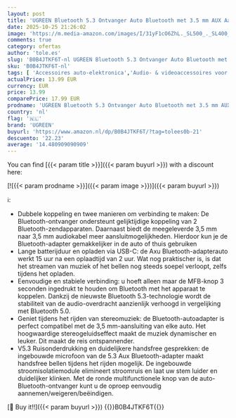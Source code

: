 ```yaml
---
layout: post
title: 'UGREEN Bluetooth 5.3 Ontvanger Auto Bluetooth met 3.5 mm AUX Aansluiting en Ingebouwde Microfoon Handsfree Bellen voor Auto Luidspreker  Black '
date: 2025-10-25 21:26:02
image: 'https://m.media-amazon.com/images/I/31yF1cO6ZhL._SL500_._SL400_.jpg'
comments: true
category: ofertas
author: 'tole.es'
slug: 'B0B4JTKF6T-nl UGREEN Bluetooth 5.3 Ontvanger Auto Bluetooth met 3.5 mm...'
sku: 'B0B4JTKF6T-nl'
tags: [ 'Accessoires auto-elektronica','Audio- & videoaccessoires voor auto','Auto- & voertuigelektronica','Bluetooth- & FM-transmitters','Elektronica','ugreen','🇳🇱', ]
actualPrice: 13.99 EUR
currency: EUR
price: 13.99
comparePrice: 17.99 EUR
prodname: 'UGREEN Bluetooth 5.3 Ontvanger Auto Bluetooth met 3.5 mm AUX Aansluiting en Ingebouwde Microfoon Handsfree Bellen voor Auto Luidspreker  Black '
country: 'nl'
flag: '🇳🇱'
brand: 'UGREEN'
buyurl: 'https://www.amazon.nl/dp/B0B4JTKF6T/?tag=tolees0b-21'
descuento: '22.23'
average: '14.480909090909'
---
```


You can find [{{< param title >}}]({{< param buyurl >}}) with a discount here:

[![{{< param prodname >}}]({{< param image >}})]({{< param buyurl >}})

ℹ️:

- Dubbele koppeling en twee manieren om verbinding te maken: De Bluetooth-ontvanger ondersteunt gelijktijdige koppeling van 2 Bluetooth-zendapparaten. Daarnaast biedt de meegeleverde 3,5 mm naar 3,5 mm audiokabel meer aansluitmogelijkheden. Hierdoor kun je de Bluetooth-adapter gemakkelijker in de auto of thuis gebruiken
- Lange batterijduur en opladen via USB-C: de Axu Bluetooth-adapterauto werkt 15 uur na een oplaadtijd van 2 uur. Wat nog praktischer is, is dat het streamen van muziek of het bellen nog steeds soepel verloopt, zelfs tijdens het opladen.
- Eenvoudige en stabiele verbinding: u hoeft alleen maar de MFB-knop 3 seconden ingedrukt te houden om Bluetooth met het apparaat te koppelen. Dankzij de nieuwste Bluetooth 5.3-technologie wordt de stabiliteit van de audio-overdracht aanzienlijk verhoogd in vergelijking met Bluetooth 5.0.
- Geniet tijdens het rijden van stereomuziek: de Bluetooth-autoadapter is perfect compatibel met de 3,5 mm-aansluiting van elke auto. Het hoogwaardige stereogeluidseffect maakt de muziek dynamischer en leuker. Dit maakt de reis ontspannender.
- V5.3 Ruisonderdrukking en duidelijkere handsfree gesprekken: de ingebouwde microfoon van de 5.3 Aux Bluetooth-adapter maakt handsfree bellen tijdens het rijden mogelijk. De ingebouwde stroomisolatiemodule elimineert stroomruis en laat uw stem luider en duidelijker klinken. Met de ronde multifunctionele knop van de auto-Bluetooth-ontvanger kunt u de oproep eenvoudig aannemen/weigeren/beëindigen.

[🛒 Buy it!!]({{< param buyurl >}})
{{<world>}}B0B4JTKF6T{{</world>}}
